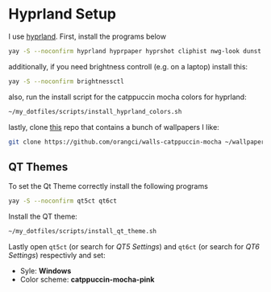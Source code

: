 # Hyprland Setup

I use [hyprland](https://hypr.land).
First, install the programs below

```bash
yay -S --noconfirm hyprland hyprpaper hyprshot cliphist nwg-look dunst waybar wofi hyprpolkitagent xdg-desktop-portal-gtk
```

additionally, if you need brightness controll (e.g. on a laptop) install this:

```bash
yay -S --noconfirm brightnessctl
```

also, run the install script for the catppuccin mocha colors for hyprland:

```bash
~/my_dotfiles/scripts/install_hyprland_colors.sh
```

lastly, clone [this](https://github.com/orangci/walls-catppuccin-mocha) repo that contains a bunch of wallpapers I like:

```bash
git clone https://github.com/orangci/walls-catppuccin-mocha ~/wallpapers
```

## QT Themes

To set the Qt Theme correctly install the following programs

```bash
yay -S --noconfirm qt5ct qt6ct
```

Install the QT theme:

```bash
~/my_dotfiles/scripts/install_qt_theme.sh
```

Lastly open `qt5ct` (or search for _QT5 Settings_) and `qt6ct` (or search for _QT6 Settings_) respectivly and set:

- Syle: **Windows**
- Color scheme: **catppuccin-mocha-pink**
